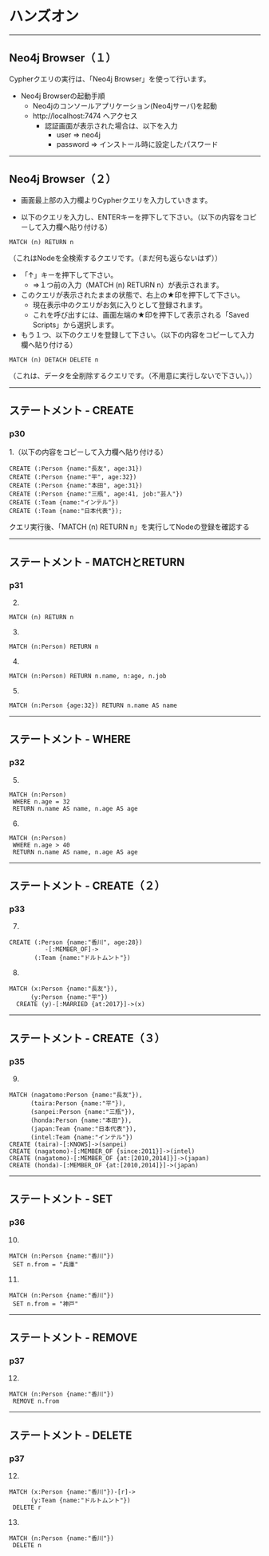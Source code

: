 # ハンズオン

---

## Neo4j Browser（１）

Cypherクエリの実行は、「Neo4j Browser」を使って行います。

* Neo4j Browserの起動手順
  * Neo4jのコンソールアプリケーション(Neo4jサーバ)を起動
  * http://localhost:7474 へアクセス
    * 認証画面が表示された場合は、以下を入力
      * user ⇒ neo4j
      * password ⇒ インストール時に設定したパスワード

---

## Neo4j Browser（２）

* 画面最上部の入力欄よりCypherクエリを入力していきます。

* 以下のクエリを入力し、ENTERキーを押下して下さい。（以下の内容をコピーして入力欄へ貼り付ける）
```
MATCH (n) RETURN n
```
（これはNodeを全検索するクエリです。（まだ何も返らないはず））
* 「↑」キーを押下して下さい。
  * ⇒１つ前の入力（MATCH (n) RETURN n）が表示されます。
* このクエリが表示されたままの状態で、右上の★印を押下して下さい。
  * 現在表示中のクエリがお気に入りとして登録されます。
  * これを呼び出すには、画面左端の★印を押下して表示される「Saved Scripts」から選択します。
* もう１つ、以下のクエリを登録して下さい。（以下の内容をコピーして入力欄へ貼り付ける）
```
MATCH (n) DETACH DELETE n
```
（これは、データを全削除するクエリです。（不用意に実行しないで下さい。））

---

## ステートメント - CREATE

### p30

1.（以下の内容をコピーして入力欄へ貼り付ける）
```
CREATE (:Person {name:"長友", age:31})
CREATE (:Person {name:"平", age:32})
CREATE (:Person {name:"本田", age:31})
CREATE (:Person {name:"三瓶", age:41, job:"芸人"})
CREATE (:Team {name:"インテル"})
CREATE (:Team {name:"日本代表"});
```
 クエリ実行後、「MATCH (n) RETURN n」を実行してNodeの登録を確認する

---

## ステートメント - MATCHとRETURN

### p31

2.
```
MATCH (n) RETURN n
```
3.
```
MATCH (n:Person) RETURN n
```
4.
```
MATCH (n:Person) RETURN n.name, n:age, n.job
```
5.
```
MATCH (n:Person {age:32}) RETURN n.name AS name
```

---

## ステートメント - WHERE

### p32

5.
```
MATCH (n:Person)
 WHERE n.age = 32
 RETURN n.name AS name, n.age AS age
```
6.
```
MATCH (n:Person)
 WHERE n.age > 40
 RETURN n.name AS name, n.age AS age
```

---

## ステートメント - CREATE（２）

### p33

7.
```
CREATE (:Person {name:"香川", age:28})
          -[:MEMBER_OF]->
       (:Team {name:"ドルトムント"})
```
8.
```
MATCH (x:Person {name:"長友"}),
      (y:Person {name:"平"})
  CREATE (y)-[:MARRIED {at:2017}]->(x)
```

---

## ステートメント - CREATE（３）

### p35

9.
```
MATCH (nagatomo:Person {name:"長友"}),
      (taira:Person {name:"平"}),
      (sanpei:Person {name:"三瓶"}),
      (honda:Person {name:"本田"}),
      (japan:Team {name:"日本代表"}),
      (intel:Team {name:"インテル"})
CREATE (taira)-[:KNOWS]->(sanpei)
CREATE (nagatomo)-[:MEMBER_OF {since:2011}]->(intel)
CREATE (nagatomo)-[:MEMBER_OF {at:[2010,2014]}]->(japan)
CREATE (honda)-[:MEMBER_OF {at:[2010,2014]}]->(japan)
```

---

## ステートメント - SET

### p36

10.
```
MATCH (n:Person {name:"香川"})
 SET n.from = "兵庫"
```

11.
```
MATCH (n:Person {name:"香川"})
 SET n.from = "神戸"
```
---

## ステートメント - REMOVE

### p37

12.
```
MATCH (n:Person {name:"香川"})
 REMOVE n.from
```

---

## ステートメント - DELETE

### p37

12.
```
MATCH (x:Person {name:"香川"})-[r]->
      (y:Team {name:"ドルトムント"})
 DELETE r
```

13.
```
MATCH (n:Person {name:"香川"})
 DELETE n
```

